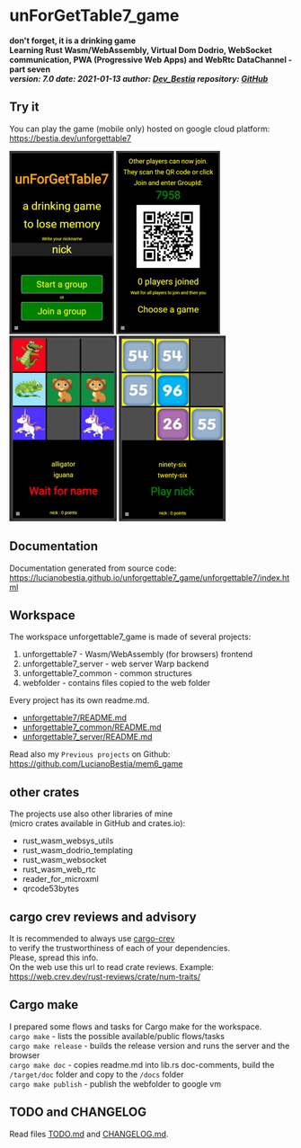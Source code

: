 # unForGetTable7_game

**don't forget, it is a drinking game**  
**Learning Rust Wasm/WebAssembly, Virtual Dom Dodrio, WebSocket communication, PWA (Progressive Web Apps) and WebRtc DataChannel - part seven**  
***version: 7.0  date: 2021-01-13 author: [Dev_Bestia](https://bestia.dev) repository: [GitHub](https://github.com/LucianoBestia/unForGetTable7_game)***  

## Try it

You can play the game (mobile only) hosted on google cloud platform:  
<https://bestia.dev/unforgettable7>  

![img_03](https://github.com/LucianoBestia/unforgettable7_game/raw/main/webfolder/unforgettable7/images/sample_03.jpg)
![img_04](https://github.com/LucianoBestia/unforgettable7_game/raw/main/webfolder/unforgettable7/images/sample_04.jpg)
![img_01](https://github.com/LucianoBestia/unforgettable7_game/raw/main/webfolder/unforgettable7/images/sample_01.jpg)
![img_02](https://github.com/LucianoBestia/unforgettable7_game/raw/main/webfolder/unforgettable7/images/sample_02.jpg)

## Documentation

Documentation generated from source code:  
<https://lucianobestia.github.io/unforgettable7_game/unforgettable7/index.html>  

## Workspace

The workspace unforgettable7_game is made of several projects:  

1. unforgettable7 - Wasm/WebAssembly (for browsers) frontend  
2. unforgettable7_server - web server Warp backend  
3. unforgettable7_common - common structures  
4. webfolder - contains files copied to the web folder

Every project has its own readme.md.  

- [unforgettable7/README.md](
https://github.com/LucianoBestia/unforgettable7_game/blob/main/unforgettable7/README.md)  
- [unforgettable7_common/README.md](https://github.com/LucianoBestia/unforgettable7_game/blob/main/unforgettable7_common/README.md)  
- [unforgettable7_server/README.md](https://github.com/LucianoBestia/unforgettable7_game/blob/main/unforgettable7_server/README.md)  
  
Read also my `Previous projects` on Github:  
<https://github.com/LucianoBestia/mem6_game>  

## other crates

The projects use also other libraries of mine  
(micro crates available in GitHub and crates.io):

- rust_wasm_websys_utils
- rust_wasm_dodrio_templating
- rust_wasm_websocket
- rust_wasm_web_rtc
- reader_for_microxml
- qrcode53bytes

## cargo crev reviews and advisory

It is recommended to always use [cargo-crev](https://github.com/crev-dev/cargo-crev)  
to verify the trustworthiness of each of your dependencies.  
Please, spread this info.  
On the web use this url to read crate reviews. Example:  
<https://web.crev.dev/rust-reviews/crate/num-traits/>  

## Cargo make

I prepared some flows and tasks for Cargo make for the workspace.  
`cargo make` - lists the possible available/public flows/tasks  
`cargo make release` - builds the release version and runs the server and the browser  
`cargo make doc` - copies readme.md into lib.rs doc-comments, build the `/target/doc` folder and copy to the `/docs` folder  
`cargo make publish` - publish the webfolder to google vm  

## TODO and CHANGELOG

Read files [TODO.md](https://github.com/LucianoBestia/unforgettable7_game/blob/main/TODO.md) and [CHANGELOG.md](https://github.com/LucianoBestia/unforgettable7_game/blob/main/CHANGELOG.md).  
